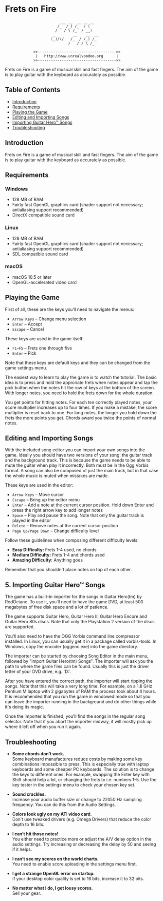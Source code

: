 # Frets on Fire

```text
                         ___ __  __ __ __
                        /_  /_) /_  / (
                       /   / \ /_  / __)
                      _        __    __  __
                     (_)/\/   /_  / /_) /_
                             /   / / \ /_

             >>------------------------------------>>
              |   http://www.unrealvoodoo.org      |
             >>------------------------------------>>
```

Frets on Fire is a game of musical skill and fast fingers. The aim of the game is to play guitar with the keyboard as accurately as possible.

## Table of Contents
- [Introduction](#1-introduction)
- [Requirements](#2-requirements)
- [Playing the Game](#3-playing-the-game)
- [Editing and Importing Songs](#4-editing-and-importing-songs)
- [Importing Guitar Hero™ Songs](#5-importing-guitar-herosupremesup-songs)
- [Troubleshooting](#6-troubleshooting)

## Introduction

Frets on Fire is a game of musical skill and fast fingers. The aim of the game is to play guitar with the keyboard as accurately as possible.

## Requirements

### Windows
- 128 MB of RAM
- Fairly fast OpenGL graphics card (shader support not necessary; antialiasing support recommended)
- DirectX compatible sound card

### Linux
- 128 MB of RAM
- Fairly fast OpenGL graphics card (shader support not necessary; antialiasing support recommended)
- SDL compatible sound card

### macOS
- macOS 10.5 or later
- OpenGL-accelerated video card

## Playing the Game

First of all, these are the keys you'll need to navigate the menus:

- `Arrow Keys` – Change menu selection
- `Enter` – Accept
- `Escape` – Cancel

These keys are used in the game itself:

- `F1`–`F5` – Frets one through five
- `Enter` – Pick

Note that these keys are default keys and they can be changed from the game settings menu.
  
The easiest way to learn to play the game is to watch the tutorial.
The basic idea is to press and hold the approriate frets when notes
appear and tap the pick button when the notes hit the row of keys at
the bottom of the screen. With longer notes, you need to hold the frets
down for the whole duration.
  
You get points for hitting notes. For each ten correctly played
notes, your score multiplier increases up to four times. If you make
a mistake, the score multiplier is reset back to one. For long notes,
the longer you hold down the frets the more points you get. Chords award
you twice the points of normal notes.

## Editing and Importing Songs

With the included song editor you can import your own songs into the
game. Ideally you should have two versions of your song: the guitar
track and the background track. This is because the game needs to
be able to mute the guitar when play it incorrectly. Both must be in
the Ogg Vorbis format. A song can also be composed of just the main track,
but in that case the whole music is muted when mistakes are made.


These keys are used in the editor:

- `Arrow Keys` – Move cursor
- `Escape` – Bring up the editor menu
- `Enter` – Add a note at the current cursor position. Hold down Enter and press the right arrow key to add longer notes
- `Space` – Play and pause the song. Note that only the guitar track is played in the editor
- `Delete` – Remove notes at the current cursor position
- `Page Up/Page Down` – Change difficulty level

Follow these guidelines when composing different difficulty levels:

- **Easy Difficulty:** Frets 1-4 used, no chords
- **Medium Difficulty:** Frets 1-4 and chords used
- **Amazing Difficulty:** Anything goes

Remember that you shouldn't place notes on top of each other.

## 5. Importing Guitar Hero™ Songs

The game has a built-in importer for the songs in Guitar Hero(tm) by
RedOctane. To use it, you'll need to have the game DVD, at least 500
megabytes of free disk space and a lot of patience.

The game supports Guitar Hero, Guitar Hero II,  Guitar Hero Encore and
Guitar Hero 80s discs. Note that only the Playstation 2 version of the
discs are supported.


You'll also need to have the OGG Vorbis command line compressor
installed. In Linux, you can usually get it in a package called
vorbis-tools. In Windows, copy the encoder (oggenc.exe) into the
game directory.

The importer can be started by choosing Song Editor in the main menu,
followed by "Import Guitar Hero(tm) Songs". The importer will ask you
the path to where the game files can be found. Usually this is just the
driver letter of your DVD drive, e.g. 'D:'.

After you have entered the correct path, the importer will start ripping
the songs. Note that this will take a very long time. For example, on a
1.8 GHz Pentium M laptop with 2 gigabytes of RAM the process took about
4 hours. It is recommended that you run the game in windowed mode so that
you can leave the importer running in the background and do other things
while it's doing its magic.

Once the importer is finished, you'll find the songs in the regular
song selector. Note that if you abort the importer midway, it will
mostly pick up where it left off when you run it again.

## Troubleshooting

- **Some chords don’t work.**  
  Some keyboard manufactures reduce costs by making some key combinations
  impossible to press. This is especially true with laptop keyboards and
  some cheaper PC keyboards. The solution is to change the keys to different
  ones. For example, swapping the Enter key with Shift should help a lot,
  or changing the frets to i.e. numbers 1-5. Use the key tester in the
  settings menu to check your chosen key set.
- **Sound crackles.**  
  Increase your audio buffer size or change to 22050 Hz sampling frequency. You can do this from the Audio Settings.

- **Colors look ugly on my ATI video card.**  
  Don't use tweaked drivers (e.g. Omega Drivers) that reduce the color depth to 16 bits.

- **I can’t hit those notes!**  
  You either need to practice more or adjust the A/V delay option in the audio settings. Try increasing or decreasing the delay by 50 and seeing if it helps.

- **I can’t see my scores on the world charts.**  
  You need to enable score uploading in the settings menu first.

- **I get a strange OpenGL error on startup.**  
  If your desktop color quality is set to 16 bits, increase it to 32 bits.

- **No matter what I do, I get lousy scores.**  
  Sell your gear.
